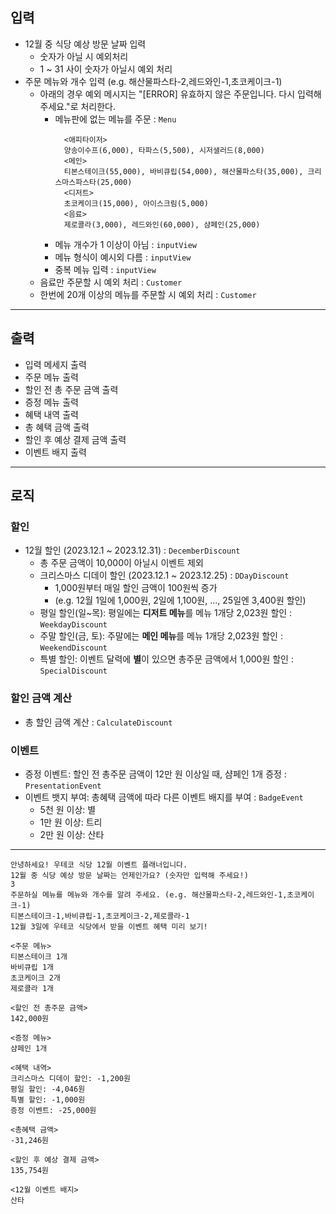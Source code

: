 ## 입력
- 12월 중 식당 예상 방문 날짜 입력
  - 숫자가 아닐 시 예외처리 
  - 1 ~ 31 사이 숫자가 아닐시 예외 처리 
- 주문 메뉴와 개수 입력 (e.g. 해산물파스타-2,레드와인-1,초코케이크-1)
  - 아래의 경우 예외 메시지는 "[ERROR] 유효하지 않은 주문입니다. 다시 입력해 주세요."로 처리한다.
    - 메뉴판에 없는 메뉴를 주문 : `Menu`
      ```
        <애피타이저>  
        양송이수프(6,000), 타파스(5,500), 시저샐러드(8,000)  
        <메인>  
        티본스테이크(55,000), 바비큐립(54,000), 해산물파스타(35,000), 크리스마스파스타(25,000)  
        <디저트>  
        초코케이크(15,000), 아이스크림(5,000)  
        <음료>  
        제로콜라(3,000), 레드와인(60,000), 샴페인(25,000)  
    - 메뉴 개수가 1 이상이 아님 : `inputView`
    - 메뉴 형식이 예시외 다름 : `inputView`
    - 중복 메뉴 입력 : `inputView`
  - 음료만 주문할 시 예외 처리 : `Customer`
  - 한번에 20개 이상의 메뉴를 주문할 시 예외 처리 : `Customer`

---

## 출력
- 입력 메세지 출력
- 주문 메뉴 출력
- 할인 전 총 주문 금액 출력
- 증정 메뉴 출력
- 혜택 내역 출력
- 총 혜택 금액 출력
- 할인 후 예상 결제 금액 출력
- 이벤트 배지 출력

---

## 로직
### 할인
- 12월 할인 (2023.12.1 ~ 2023.12.31) : `DecemberDiscount`
  - 총 주문 금액이 10,000이 아닐시 이벤트 제외
  - 크리스마스 디데이 할인 (2023.12.1 ~ 2023.12.25) : `DDayDiscount`
    - 1,000원부터 매일 할인 금액이 100원씩 증가
    - (e.g. 12월 1일에 1,000원, 2일에 1,100원, ..., 25일엔 3,400원 할인)
  - 평일 할인(일~목): 평일에는 **디저트 메뉴**를 메뉴 1개당 2,023원 할인 : `WeekdayDiscount`
  - 주말 할인(금, 토): 주말에는 **메인 메뉴**를 메뉴 1개당 2,023원 할인 : `WeekendDiscount`
  - 특별 할인: 이벤트 달력에 **별**이 있으면 총주문 금액에서 1,000원 할인 : `SpecialDiscount`
### 할인 금액 계산
- 총 할인 금액 계산 : `CalculateDiscount`
### 이벤트
- 증정 이벤트: 할인 전 총주문 금액이 12만 원 이상일 때, 샴페인 1개 증정 : `PresentationEvent`
- 이벤트 뱃지 부여: 총혜택 금액에 따라 다른 이벤트 배지를 부여 : `BadgeEvent`
  - 5천 원 이상: 별
  - 1만 원 이상: 트리
  - 2만 원 이상: 산타

---

```
안녕하세요! 우테코 식당 12월 이벤트 플래너입니다.
12월 중 식당 예상 방문 날짜는 언제인가요? (숫자만 입력해 주세요!)
3
주문하실 메뉴를 메뉴와 개수를 알려 주세요. (e.g. 해산물파스타-2,레드와인-1,초코케이크-1)
티본스테이크-1,바비큐립-1,초코케이크-2,제로콜라-1
12월 3일에 우테코 식당에서 받을 이벤트 혜택 미리 보기!
 
<주문 메뉴>
티본스테이크 1개
바비큐립 1개
초코케이크 2개
제로콜라 1개
 
<할인 전 총주문 금액>
142,000원
 
<증정 메뉴>
샴페인 1개
 
<혜택 내역>
크리스마스 디데이 할인: -1,200원
평일 할인: -4,046원
특별 할인: -1,000원
증정 이벤트: -25,000원
 
<총혜택 금액>
-31,246원
 
<할인 후 예상 결제 금액>
135,754원
 
<12월 이벤트 배지>
산타
```